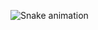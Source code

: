 ![Snake animation](https://github.com/negarbaharmand/negarbaharmand/blob/output/dist/github-contribution-grid-snake.svg)
